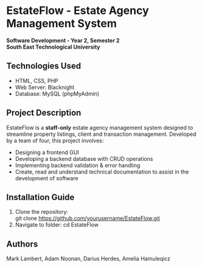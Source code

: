 # EstateFlow - Estate Agency Management System  
**Software Development - Year 2, Semester 2**  
**South East Technological University**

## Technologies Used
- HTML, CSS, PHP  
- Web Server: Blacknight  
- Database: MySQL (phpMyAdmin)  

## Project Description  
EstateFlow is a **staff-only** estate agency management system designed to streamline property listings, client and transaction management. Developed by a team of four, this project involves:  
* Designing a frontend GUI  
* Developing a backend database with CRUD operations  
* Implementing backend validation & error handling  
* Create, read and understand technical documentation to assist in the development of software

## Installation Guide
1. Clone the repository:  
   git clone https://github.com/yourusername/EstateFlow.git
2. Navigate to folder:
   cd EstateFlow

## Authors

Mark Lambert,               Adam Noonan,            Darius Herdes,        Amelia Hamuleqicz
